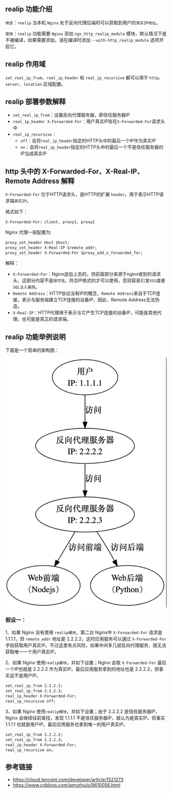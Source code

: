 ## realip 功能介绍

`用途`：`realip` 当本机 `Nginx` 处于反向代理后端时可以获取到用户的`真实IP地址`。

`使用`：`realip` 功能需要 `Nginx` 添加 `ngx_http_realip_module` 模块，默认情况下是不被编译，如果需要添加，请在编译时添加 `--with-http_realip_module` 选项开启它。

## realip 作用域

`set_real_ip_from`、`real_ip_header` 和 `real_ip_recursive` 都可以用于 `http`、 `server`、`location` 区域配置。

## realip 部署参数解释

- `set_real_ip_from`：设置反向代理服务器，即信任服务器IP
- `real_ip_header X-Forwarded-For`：用户真实IP存在`X-Forwarded-For`请求头中
- `real_ip_recursive`：
    - `off`：会将`real_ip_header`指定的HTTP头中的最后一个IP作为真实IP
    - `on`：会将`real_ip_header`指定的HTTP头中的最后一个不是信任服务器的IP当成真实IP


## http 头中的 X-Forwarded-For、X-Real-IP、Remote Address 解释

`X-Forwarded-For` 位于HTTP请求头，是HTTP的扩展 `header`，用于表示HTTP请求端`真实IP`。

格式如下：

```
X-Forwarded-For: client, proxy1, proxy2
```

Nginx 代理一般配置为:

```
proxy_set_header Host $host;
proxy_set_header X-Real-IP $remote_addr;
proxy_set_header X-Forwarded-For $proxy_add_x_forwarded_for;
```

解释：

- `X-Forwarded-For`：Nginx追加上去的，但前面部分来源于nginx收到的请求头，这部分内容不是`很可信`。符合IP格式的才可以使用，否则容易引发`XSS`或者`SQL注入漏洞`。
- `Remote Address`：HTTP协议没有IP的概念，`Remote Address`来自于TCP连接，表示与服务端建立TCP连接的设备IP，因此，Remote Address无法伪造。
- `X-Real-IP`：HTTP代理用于表示与它产生TCP连接的设备IP，可能是其他代理，也可能是真正的请求端。

## realip 功能举例说明

下面是一个简单的架构图：

![](/img/nginx-realip-2.png)

### 假设一：

1、如果 Nginx 没有使用 `realip模块`，第二台 Nginx中 `X-Forwarded-For` 请求是 1.1.1.1，但 `remote_addr` 地址是 2.2.2.2，这时应用服务可以通过 `X-Forwarded-For` 字段获取用户真实IP。不过这里有点风险，如果中间多几层反向代理服务，就无法获取唯一一个用户真实IP。

2、如果 Nginx 使用`realip模块`，并如下设置；Nginx 会取 `X-Forwarded-For` 最后一个IP也就是 2.2.2.2 作为真实IP。最后应用服务拿到的地址也是 2.2.2.2，但事实这不是用户IP。

```
set_real_ip_from 2.2.2.2;
set_real_ip_from 2.2.2.3; 
real_ip_header X-Forwarded-For; 
real_ip_recursive off;
```

3、如果 Nginx 使用`realip模块`，并如下设置；由于 2.2.2.2 是信任服务器IP，Nginx 会继续往前查找，发现 1.1.1.1 不是信任服务器IP，就认为是真实IP。但事实 1.1.1.1 也就是用户IP。最后应用服务也拿到唯一的用户真实IP。

```
set_real_ip_from 2.2.2.2;
set_real_ip_from 2.2.2.3; 
real_ip_header X-Forwarded-For; 
real_ip_recursive on;
```

## 参考链接

- https://cloud.tencent.com/developer/article/1521273
- https://www.cnblogs.com/amyzhu/p/9610056.html
